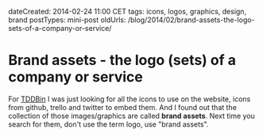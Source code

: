 dateCreated: 2014-02-24 11:00 CET
tags: icons, logos, graphics, design, brand
postTypes: mini-post
oldUrls: /blog/2014/02/brand-assets-the-logo-sets-of-a-company-or-service/

# Brand assets - the logo (sets) of a company or service

For [TDDBin] I was just looking for all the icons to use on the website, icons from 
github, trello and twitter to embed them. And I found out that the collection of those
images/graphics are called __brand assets__. Next time you search for them, don't use the term logo, 
use "brand assets".

[TDDBin]: http://tddbin.com

